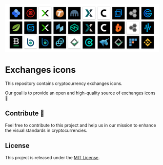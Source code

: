 ![Exchange icons](img/splash.png)

# Exchanges icons
This repository contains cryptocurrency exchanges icons.

Our goal is to provide an open and high-quality source of exchanges icons 💎

## Contribute 🙏
Feel free to contribute to this project and help us in our mission to enhance the visual standards in cryptocurrencies.

## License
This project is released under the [MIT License](LICENSE).